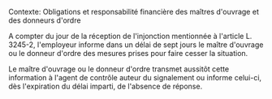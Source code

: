 Contexte: Obligations et responsabilité financière des maîtres d'ouvrage et des donneurs d'ordre

A compter du jour de la réception de l'injonction mentionnée à l'article L. 3245-2, l'employeur informe dans un délai de sept jours le maître d'ouvrage ou le donneur d'ordre des mesures prises pour faire cesser la situation.

Le maître d'ouvrage ou le donneur d'ordre transmet aussitôt cette information à l'agent de contrôle auteur du signalement ou informe celui-ci, dès l'expiration du délai imparti, de l'absence de réponse.